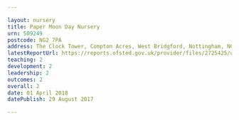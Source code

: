 ```yaml
---

layout: nursery
title: Paper Moon Day Nursery
urn: 509249
postcode: NG2 7PA
address: The Clock Tower, Compton Acres, West Bridgford, Nottingham, NG2 7PA
latestReportUrl: https://reports.ofsted.gov.uk/provider/files/2725425/urn/509249.pdf
teaching: 2
development: 2
leadership: 2
outcomes: 2
overall: 2
date: 01 April 2018 
datePublish: 29 August 2017

---
```

